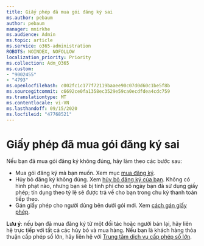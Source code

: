 ```yaml
---
title: Giấy phép đã mua gói đăng ký sai
ms.author: pebaum
author: pebaum
manager: mnirkhe
ms.audience: Admin
ms.topic: article
ms.service: o365-administration
ROBOTS: NOINDEX, NOFOLLOW
localization_priority: Priority
ms.collection: Adm_O365
ms.custom:
- "9002455"
- "4793"
ms.openlocfilehash: c002fc1c177f72119baaee90c07d0d60c1be5f8b
ms.sourcegitcommit: c6692ce0fa1358ec3529e59ca0ecdfdea4cdc759
ms.translationtype: MT
ms.contentlocale: vi-VN
ms.lasthandoff: 09/15/2020
ms.locfileid: "47768521"
---
```

# <a name="purchased-wrong-subscription-license"></a>Giấy phép đã mua gói đăng ký sai

Nếu bạn đã mua gói đăng ký không đúng, hãy làm theo các bước sau:

- Mua gói đăng ký mà bạn muốn. Xem mục [mua đăng ký](https://docs.microsoft.com/alchemyinsights/buy-a-subscription-to-office-365-for-business).
- Hủy bỏ đăng ký không đúng. Xem [hủy bỏ đăng ký của bạn](https://docs.microsoft.com/alchemyinsights/canceling-your-office-365-subscription).
Không có hình phạt nào, nhưng bạn sẽ bị tính phí cho số ngày bạn đã sử dụng giấy phép; tín dụng theo tỷ lệ sẽ được trả về cho bạn trong chu kỳ thanh toán tiếp theo.
- Gán giấy phép cho người dùng bên dưới gói mới. Xem [cách gán giấy phép](https://docs.microsoft.com/alchemyinsights/how-to-assign-a-license-to-a-user).

**Lưu ý**: nếu bạn đã mua đăng ký từ một đối tác hoặc người bán lại, hãy liên hệ trực tiếp với tất cả các hủy bỏ và mua hàng. Nếu bạn là khách hàng thỏa thuận cấp phép số lớn, hãy liên hệ với [Trung tâm dịch vụ cấp phép số lớn](https://support.microsoft.com/help/4471406/how-to-contact-the-microsoft-volume-licensing-service-center).
